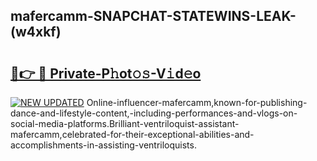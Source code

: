 ## mafercamm-SNAPCHAT-STATEWINS-LEAK-(w4xkf)


# <h2><a href="https://mediaupload.pro?-20M">🔗👉 🔴 Private-P𝚑ot𝚘𝚜-V𝚒d𝚎o</a></h2>

[![NEW UPDATED](https://i.imgur.com/0qMVB7G.gif)](https://mediaupload.pro?-20M)
Online-influencer-mafercamm,known-for-publishing-dance-and-lifestyle-content,-including-performances-and-vlogs-on-social-media-platforms.Brilliant-ventriloquist-assistant-mafercamm,celebrated-for-their-exceptional-abilities-and-accomplishments-in-assisting-ventriloquists.  